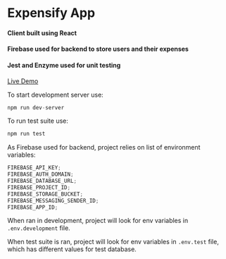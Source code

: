 # Expensify App

#### Client built using React

#### Firebase used for backend to store users and their expenses

#### Jest and Enzyme used for unit testing

[Live Demo](https://expensify-sk.netlify.com)

To start development server use:

```javascript
npm run dev-server
```

To run test suite use:

```javascript
npm run test
```

As Firebase used for backend, project relies on list of environment variables:

```javascript
FIREBASE_API_KEY;
FIREBASE_AUTH_DOMAIN;
FIREBASE_DATABASE_URL;
FIREBASE_PROJECT_ID;
FIREBASE_STORAGE_BUCKET;
FIREBASE_MESSAGING_SENDER_ID;
FIREBASE_APP_ID;
```

When ran in development, project will look for env variables in `.env.development` file.

When test suite is ran, project will look for env variables in `.env.test` file, which has different values for test database.
